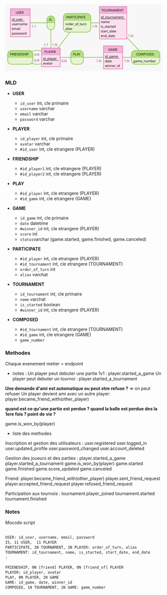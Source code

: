 <img src = "MCD.svg"/>

### MLD 

- **USER**
  - `id_user` int, cle primaire
  - `username` varchar
  - `email` varchar
  - `password` varchar

- **PLAYER**
  - `id_player` int, cle primaire
  - `avatar` varchar
  - `#id_user` int, cle etrangere (PLAYER)

- **FRIENDSHIP**
  - `#id_player1` int, cle etrangere (PLAYER)
  - `#id_player2` int, cle etrangere (PLAYER)

- **PLAY**
  - `#id_player` int, cle etrangere (PLAYER)
  - `#id_game` int, cle etrangere (GAME)

- **GAME**
  - `id_game` int, cle primaire
  - `date` datetime
  - `#winner_id` int, cle etrangere (PLAYER)
  - `score` int
  - `status`varchar (game.started, game.finished, game.canceled)

- **PARTICIPATE**
  - `#id_player` int, cle etrangere (PLAYER)
  - `#id_tournament` int, cle etrangere (TOURNAMENT)
  - `order_of_turn` int
  - `alias` varchat

- **TOURNAMENT**
  - `id_tournament` int, cle primaire
  - `name` varchat
  - `is_started` boolean
  - `#winner_id` int, cle etrangere (PLAYER)

- **COMPOSED**
  - `#id_tournament` int, cle etrangere (TOURNAMENT)
  - `#id_game` int, cle etrangere (GAME)
  - `game_number` 


### Methodes  
Chaque evenement metier = endpoint

- notes : 
Un player peut debuter une partie 1v1 :
player.started_a_game
Un player peut debuter un tournoi :
player.started_a_tournament

**Une demande d'ami est automatique ou peut etre refuse ?**
=> on peut refuser 
Un player devient ami avec un autre player:
player.became_friend_with(other_player)

**quand est ce qu'une partie est perdue ? quand la balle est perdue des la 1ere fois ? point de vie ?**

game.is_won_by(player) 

- liste des methodes

Inscription et gestion des utilisateurs :
user.registered
user.logged_in
user.updated_profile
user.password_changed
user.account_deleted

Gestion des joueurs et des parties :
player.started_a_game
player.started_a_tournament
game.is_won_by(player)
game.started
game.finished
game.score_updated
game.canceled

Friend:
player.became_friend_with(other_player)
player.sent_friend_request
player.accepted_friend_request
player.refused_friend_request

Participation aux tournois :
tournament.player_joined
tournament.started
tournament.finished




### Notes  

Mocodo script
```

USER: id_user, username, email, password
IS, 11 USER,  11 PLAYER
PARTICIPATE, 1N TOURNAMENT, 1N PLAYER: order_of_turn, alias
TOURNAMENT: id_tournament, name, is_started, start_date, end_date
:

FRIENDSHIP, 0N [friend] PLAYER, 0N [friend_of] PLAYER
PLAYER: id_player, avatar
PLAY, 0N PLAYER, 1N GAME
GAME: id_game, date, winner_id
COMPOSED, 1N TOURNAMENT, 1N GAME: game_number

```

<!-- ```

TOURNAMENT: id tournament, name, is_started, start date, end date
PARTICIPATE, 1N TOURNAMENT, 1N PLAYER: order_of_turn, alias
:

COMPOSED, 1N TOURNAMENT, 1N GAME: game_number
PLAYER: id player
FRIENDSHIP, 0N [friend] PLAYER, 0N [friend_of] PLAYER

GAME: id game, date,winner_id,  is_started, start date, end date
PLAY, 0N PLAYER, 1N GAME
:

``` -->
